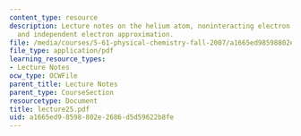 ```yaml
---
content_type: resource
description: Lecture notes on the helium atom, noninteracting electron approximation,
  and independent electron approximation.
file: /media/courses/5-61-physical-chemistry-fall-2007/a1665ed98598802e2686d5d59622b8fe_lecture25.pdf
file_type: application/pdf
learning_resource_types:
- Lecture Notes
ocw_type: OCWFile
parent_title: Lecture Notes
parent_type: CourseSection
resourcetype: Document
title: lecture25.pdf
uid: a1665ed9-8598-802e-2686-d5d59622b8fe
---
```

